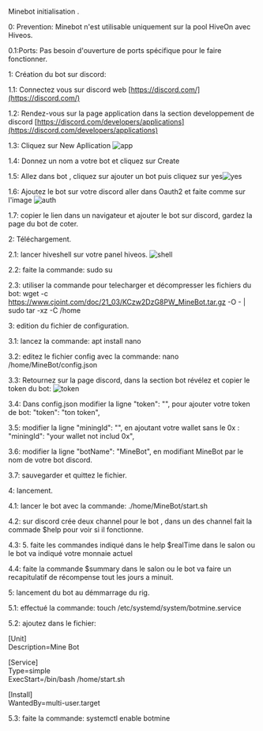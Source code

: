 Minebot initialisation .

0: Prevention: Minebot n'est utilisable uniquement sur la pool HiveOn avec Hiveos.

0.1:Ports: Pas besoin d'ouverture de ports spécifique pour le faire fonctionner.

1: Création du bot sur discord:

1.1: Connectez vous sur discord web [https://discord.com/](https://discord.com/)

1.2: Rendez-vous sur la page application dans la section developpement de discord [https://discord.com/developers/applications](https://discord.com/developers/applications)

1.3: Cliquez sur New Apllication ![app](https://nsa40.casimages.com/img/2021/03/24/210324110208845583.png)

1.4: Donnez un nom a votre bot et cliquez sur Create

1.5: Allez dans bot , cliquez sur ajouter un bot puis cliquez sur yes![yes](https://nsa40.casimages.com/img/2021/03/24/210324110812907084.png)

1.6: Ajoutez le bot sur votre discord aller dans Oauth2 et faite comme sur l'image ![auth](https://nsa40.casimages.com/img/2021/03/24/210324112054222698.png)

1.7: copier le lien dans un navigateur et ajouter le bot sur discord, gardez la page du bot de coter.

2: Téléchargement.

2.1: lancer hiveshell sur votre panel hiveos. ![shell](https://nsa40.casimages.com/img/2021/03/26/210326120030178356.png)

2.2: faite la commande: sudo su

2.3: utiliser la commande pour telecharger et décompresser les fichiers du bot: wget -c https://www.cjoint.com/doc/21_03/KCzw2DzG8PW_MineBot.tar.gz -O - | sudo tar -xz -C /home

3: edition du fichier de configuration.

3.1: lancez la commande: apt install nano

3.2: editez le fichier config avec la commande: nano /home/MineBot/config.json

3.3: Retournez sur la page discord, dans la section bot révélez et copier le token du bot: ![token](https://nsa40.casimages.com/img/2021/03/25/210325110409716467.png)

3.4: Dans config.json modifier la ligne "token": "", pour ajouter votre token de bot:   "token": "ton token",

3.5: modifier la ligne "miningId": "", en ajoutant votre wallet sans le 0x : "miningId": "your wallet not includ 0x",

3.6: modifier la ligne "botName": "MineBot", en modifiant MineBot par le nom de votre bot discord.

3.7: sauvegarder et quittez le fichier.

4: lancement.

4.1: lancer le bot avec la commande: ./home/MineBot/start.sh

4.2: sur discord crée deux channel pour le bot , dans un des channel fait la commade $help pour voir si il fonctionne.

4.3:
5. faite les commandes indiqué dans le help $realTime dans le salon ou le bot va indiqué votre monnaie actuel

4.4: faite la commande $summary dans le salon ou le bot va faire un recapitulatif de récompense tout les jours a minuit.

5: lancement du bot au démmarrage du rig.

5.1: effectué la commande: touch /etc/systemd/system/botmine.service

5.2: ajoutez dans le fichier:

[Unit]<br/>
Description=Mine Bot

[Service]<br/>
Type=simple<br/>
ExecStart=/bin/bash /home/start.sh

[Install]<br/>
WantedBy=multi-user.target

5.3: faite la commande: systemctl enable botmine
